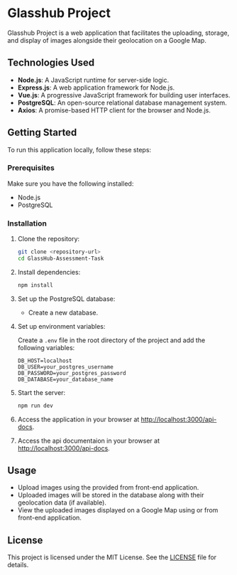 # Glasshub Project

Glasshub Project is a web application that facilitates the uploading, storage, and display of images alongside their geolocation on a Google Map.

## Technologies Used 

- **Node.js**: A JavaScript runtime for server-side logic.
- **Express.js**: A web application framework for Node.js.
- **Vue.js**: A progressive JavaScript framework for building user interfaces.
- **PostgreSQL**: An open-source relational database management system.
- **Axios**: A promise-based HTTP client for the browser and Node.js.

## Getting Started

To run this application locally, follow these steps:

### Prerequisites

Make sure you have the following installed:

- Node.js
- PostgreSQL

### Installation

1. Clone the repository:

    ```bash
    git clone <repository-url>
    cd GlassHub-Assessment-Task
    ```

2. Install dependencies:

    ```bash
    npm install
    ```

3. Set up the PostgreSQL database:

    - Create a new database.

4. Set up environment variables:

    Create a `.env` file in the root directory of the project and add the following variables:

    ```plaintext
    DB_HOST=localhost
    DB_USER=your_postgres_username
    DB_PASSWORD=your_postgres_password
    DB_DATABASE=your_database_name
    ```

5. Start the server:

    ```bash
    npm run dev 
    ```

6. Access the application in your browser at [http://localhost:3000/api-docs](http://localhost:3000/api-docs).

7. Access the api documentaion in your browser at [http://localhost:3000/api-docs](http://localhost:3000/api-docs).

## Usage

- Upload images using the provided from front-end application.
- Uploaded images will be stored in the database along with their geolocation data (if available).
- View the uploaded images displayed on a Google Map using  or from front-end application.

## License

This project is licensed under the MIT License. See the [LICENSE](LICENSE) file for details.